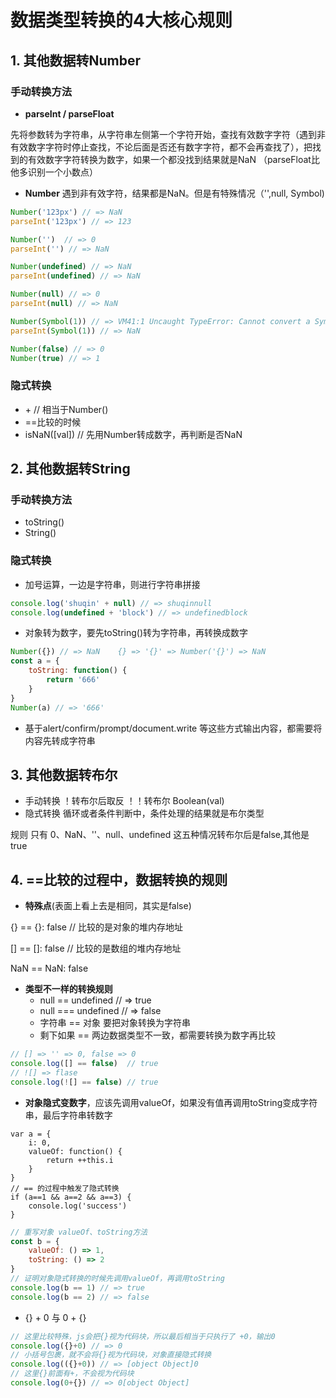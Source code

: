 # 数据类型转换的4大核心规则

## 1. 其他数据转Number
### 手动转换方法
* **parseInt / parseFloat**

 先将参数转为字符串，从字符串左侧第一个字符开始，查找有效数字字符（遇到非有效数字字符时停止查找，不论后面是否还有数字字符，都不会再查找了），把找到的有效数字字符转换为数字，如果一个都没找到结果就是NaN （parseFloat比他多识别一个小数点）

* **Number**
  遇到非有效字符，结果都是NaN。但是有特殊情况（'',null, Symbol)


```js
Number('123px') // => NaN
parseInt('123px') // => 123

Number('')  // => 0
parseInt('') // => NaN

Number(undefined) // => NaN
parseInt(undefined) // => NaN

Number(null) // => 0
parseInt(null) // => NaN

Number(Symbol(1)) // => VM41:1 Uncaught TypeError: Cannot convert a Symbol value to a number
parseInt(Symbol(1)) // => NaN

Number(false) // => 0
Number(true) // => 1
```

### 隐式转换
* \+  // 相当于Number()
* ==比较的时候
* isNaN([val]) // 先用Number转成数字，再判断是否NaN

## 2. 其他数据转String
### 手动转换方法
* toString()
* String()

### 隐式转换
* 加号运算，一边是字符串，则进行字符串拼接

```js
console.log('shuqin' + null) // => shuqinnull
console.log(undefined + 'block') // => undefinedblock
```

* 对象转为数字，要先toString()转为字符串，再转换成数字

```js
Number({}) // => NaN    {} => '{}' => Number('{}') => NaN
const a = {
    toString: function() {
        return '666'
    }
}
Number(a) // => '666'
```

* 基于alert/confirm/prompt/document.write 等这些方式输出内容，都需要将内容先转成字符串

## 3. 其他数据转布尔
* 手动转换
    ！转布尔后取反
    ！！转布尔
    Boolean(val)
* 隐式转换
    循环或者条件判断中，条件处理的结果就是布尔类型

规则  只有 0、NaN、''、null、undefined 这五种情况转布尔后是false,其他是true

## 4. ==比较的过程中，数据转换的规则
* **特殊点**(表面上看上去是相同，其实是false)

 {} == {}: false // 比较的是对象的堆内存地址

 [] == []: false // 比较的是数组的堆内存地址

 NaN == NaN: false

* **类型不一样的转换规则**
    - null == undefined // => true
    - null === undefined // => false
    - 字符串 == 对象 要把对象转换为字符串
    - 剩下如果 == 两边数据类型不一致，都需要转换为数字再比较

```js
// [] => '' => 0, false => 0
console.log([] == false)  // true
// ![] => flase
console.log(![] == false) // true
```

* **对象隐式变数字**，应该先调用valueOf，如果没有值再调用toString变成字符串，最后字符串转数字

```
var a = {
    i: 0,
    valueOf: function() {
        return ++this.i
    }
}
// == 的过程中触发了隐式转换
if (a==1 && a==2 && a==3) {
    console.log('success')
}
```
```js
// 重写对象 valueOf、toString方法
const b = {
    valueOf: () => 1,
    toString: () => 2
}
// 证明对象隐式转换的时候先调用valueOf，再调用toString
console.log(b == 1) // => true
console.log(b == 2) // => false
```
* {} + 0 与 0 + {}
```js
// 这里比较特殊，js会把{}视为代码块，所以最后相当于只执行了 +0，输出0
console.log({}+0) // => 0
// 小括号包裹，就不会将{}视为代码块，对象直接隐式转换
console.log(({}+0)) // => [object Object]0
// 这里{}前面有+，不会视为代码块
console.log(0+{}) // => 0[object Object]
```